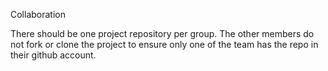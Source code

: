 Collaboration

There should be one project repository per group. The other members do not fork or clone the project to ensure only one of the team has the
repo in their github account. 
